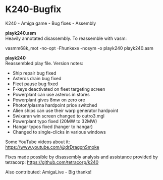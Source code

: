 # K240-Bugfix
K240 - Amiga game - Bug fixes - Assembly

<b>playk240.asm</b><br>
Heavily annotated disassembly. To reassemble with vasm:

vasmm68k_mot -no-opt -Fhunkexe -nosym -o playk240 playk240.asm

<b>playk240</b><br>
Reassembled play file. Version notes:
- Ship repair bug fixed
- Asteros drain bug fixed
- Fleet pause bug fixed
- F-keys deactivated on fleet targeting screen
- Powerplant can use asteros in stores
- Powerplant gives 8mw on zero ore
- Photon/plasma hardpoint price switched
- Alien ships can use their warp generator hardpoint
- Swixaran win screen changed to outro3.mgl
- Powerplant typo fixed (20MW to 32MW)
- Hangar typos fixed (hanger to hangar)
- Changed to single-clicks in various windows


Some YouTube videos about it:
https://www.youtube.com/@drDragonSmoke

Fixes made possible by disassembly analysis and assistance provided by tetracorp:
https://github.com/tetracorp/k240

Also contributed: AmigaLive - Big thanks!
